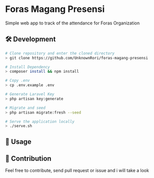 # Foras Magang Presensi

Simple web app to track of the attendance for Foras Organization

## 🛠️ Development

```bash
# Clone repository and enter the cloned directory
> git clone https://github.com/UnknownRori/foras-magang-presensi

# Install Dependency
> composer install && npm install

# Copy .env
> cp .env.example .env

# Generate Laravel Key
> php artisan key:generate

# Migrate and seed
> php artisan migrate:fresh --seed

# Serve the application locally
> ./serve.sh
```

## 🚀 Usage

## 🌟 Contribution

Feel free to contribute, send pull request or issue and i will take a look
